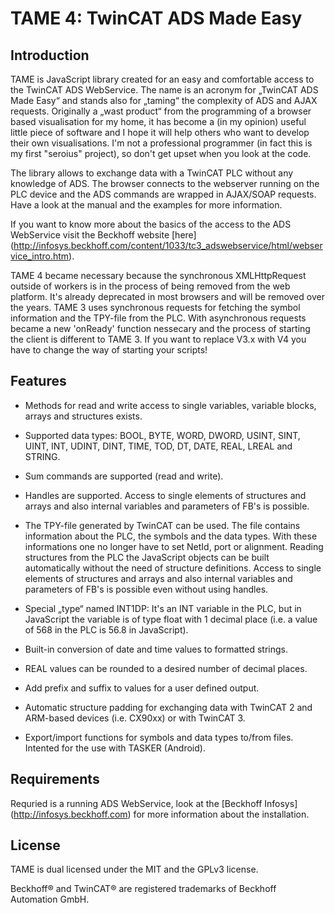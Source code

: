 TAME 4: TwinCAT ADS Made Easy
=============================


Introduction
------------

TAME is JavaScript library created for an easy and comfortable access to the TwinCAT ADS WebService. The name is an 
acronym for „TwinCAT ADS Made Easy“ and stands also for „taming“ the complexity of ADS and AJAX requests. 
Originally a „wast product“ from the programming of a browser based visualisation for my home, it has become a (in my
opinion) useful little piece of software and I hope it will help others who want to develop their own visualisations. 
I'm not a professional programmer (in fact this is my first "seroius" project), so don't get upset when you look at 
the code.

The library allows to exchange data with a TwinCAT PLC without any knowledge of ADS. The browser connects to the 
webserver running on the PLC device and the ADS commands are wrapped in AJAX/SOAP requests. Have a look at the
manual and the examples for more information.

If you want to know more about the basics of the access to the ADS WebService visit the Beckhoff website
[here] (http://infosys.beckhoff.com/content/1033/tc3_adswebservice/html/webservice_intro.htm).

TAME 4 became necessary because the synchronous XMLHttpRequest outside of workers is in the process of being removed
from the web platform. It's already deprecated in most browsers and will be removed over the years. TAME 3 uses
synchronous requests for fetching the symbol information and the TPY-file from the PLC. With asynchronous requests 
became a new 'onReady' function nessecary and the process of starting the client is different to TAME 3. If you want
to replace V3.x with V4 you have to change the way of starting your scripts! 


Features
--------

- Methods for read and write access to single variables, variable blocks, arrays and structures exists.

- Supported data types: BOOL, BYTE, WORD, DWORD, USINT, SINT, UINT, INT, UDINT, DINT, TIME, TOD, DT, DATE, REAL, LREAL
  and STRING.

- Sum commands are supported (read and write).

- Handles are supported. Access to single elements of structures and arrays and also internal variables and parameters
  of FB's is possible.

- The TPY-file generated by TwinCAT can be used. The file contains information about the PLC, the symbols and the data 
  types. With these informations one no longer have to set NetId, port or alignment. Reading structures from the PLC the
  JavaScript objects can be built automatically without the need of structure definitions. Access to single elements of
  structures and arrays and also internal variables and parameters of FB's is possible even without using handles.

- Special „type“ named INT1DP: It's an INT variable in the PLC, but in JavaScript the variable is of type float with 
  1 decimal place (i.e. a value of 568 in the PLC is 56.8 in JavaScript).
  
- Built-in conversion of date and time values to formatted strings.

- REAL values can be rounded to a desired number of decimal places.

- Add prefix and suffix to values for a user defined output.

- Automatic structure padding for exchanging data with TwinCAT 2 and ARM-based devices (i.e. CX90xx) or with TwinCAT 3.

- Export/import functions for symbols and data types to/from files. Intented for the use with TASKER (Android).


Requirements
------------

Requried is a running ADS WebService, look at the [Beckhoff Infosys] (http://infosys.beckhoff.com) for more information 
about the installation.


License
-------

TAME is dual licensed under the MIT and the GPLv3 license. 

Beckhoff® and TwinCAT® are registered trademarks of Beckhoff Automation GmbH.


